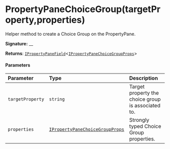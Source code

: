 # PropertyPaneChoiceGroup(targetProperty,properties)



Helper method to create a Choice Group on the PropertyPane.

**Signature:** __

**Returns**: [`IPropertyPaneField`](../../sp-webpart-base.api/interface/ipropertypanefield.md)<[`IPropertyPaneChoiceGroupProps`](../../sp-webpart-base.api/interface/ipropertypanechoicegroupprops.md)>





#### Parameters


| Parameter	   | Type    | Description |
|:-------------|:---------------|:------------|
| `targetProperty`    | `string` | Target property the choice group is associated to. |
| `properties`    | [`IPropertyPaneChoiceGroupProps`](../../sp-webpart-base.api/interface/ipropertypanechoicegroupprops.md) | Strongly typed Choice Group properties. |


